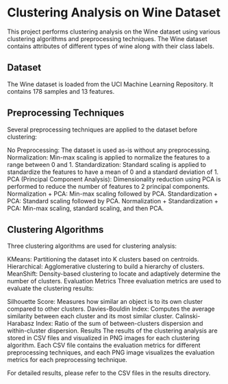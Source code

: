 # Clustering Analysis on Wine Dataset
This project performs clustering analysis on the Wine dataset using various clustering algorithms and preprocessing techniques. The Wine dataset contains attributes of different types of wine along with their class labels.

## Dataset
The Wine dataset is loaded from the UCI Machine Learning Repository. It contains 178 samples and 13 features.

## Preprocessing Techniques
Several preprocessing techniques are applied to the dataset before clustering:

No Preprocessing: The dataset is used as-is without any preprocessing.
Normalization: Min-max scaling is applied to normalize the features to a range between 0 and 1.
Standardization: Standard scaling is applied to standardize the features to have a mean of 0 and a standard deviation of 1.
PCA (Principal Component Analysis): Dimensionality reduction using PCA is performed to reduce the number of features to 2 principal components.
Normalization + PCA: Min-max scaling followed by PCA.
Standardization + PCA: Standard scaling followed by PCA.
Normalization + Standardization + PCA: Min-max scaling, standard scaling, and then PCA.

## Clustering Algorithms
Three clustering algorithms are used for clustering analysis:

KMeans: Partitioning the dataset into K clusters based on centroids.
Hierarchical: Agglomerative clustering to build a hierarchy of clusters.
MeanShift: Density-based clustering to locate and adaptively determine the number of clusters.
Evaluation Metrics
Three evaluation metrics are used to evaluate the clustering results:

Silhouette Score: Measures how similar an object is to its own cluster compared to other clusters.
Davies-Bouldin Index: Computes the average similarity between each cluster and its most similar cluster.
Calinski-Harabasz Index: Ratio of the sum of between-clusters dispersion and within-cluster dispersion.
Results
The results of the clustering analysis are stored in CSV files and visualized in PNG images for each clustering algorithm. Each CSV file contains the evaluation metrics for different preprocessing techniques, and each PNG image visualizes the evaluation metrics for each preprocessing technique.

For detailed results, please refer to the CSV files in the results directory.
